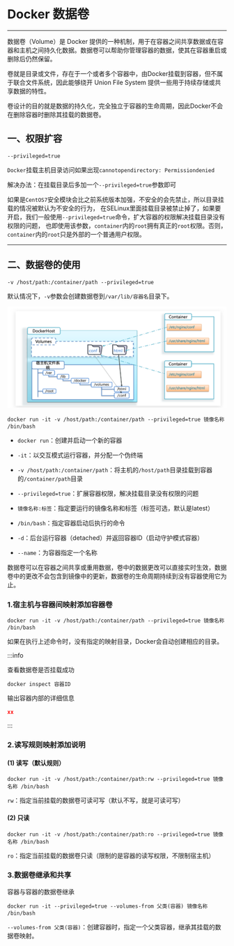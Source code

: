 # Docker 数据卷

---

数据卷（Volume）是 Docker 提供的一种机制，用于在容器之间共享数据或在容器和主机之间持久化数据。数据卷可以帮助你管理容器的数据，使其在容器重启或删除后仍然保留。

卷就是目录或文件，存在于一个或者多个容器中，由Docker挂载到容器，但不属于联合文件系统，因此能够绕开 Union File System 提供一些用于持续存储或共享数据的特性。

卷设计的目的就是数据的持久化，完全独立于容器的生命周期，因此Docker不会在删除容器时删除其挂载的数据卷。

## 一、权限扩容

```shell
--privileged=true
```

`Docker`挂载主机目录访问如果出现`cannotopendirectory: Permissiondenied`

解决办法：在挂载目录后多加一个`--privileged=true`参数即可

如果是`CentOS7`安全模块会比之前系统版本加强，不安全的会先禁止，所以目录挂载的情况被默认为不安全的行为，
在SELinux里面挂载目录被禁止掉了，如果要开启，我们一般使用`--privileged=true`命令，扩大容器的权限解决挂载目录没有权限的问题，
也即使用该参数，`container`内的`root`拥有真正的`root`权限。否则，`container`内的`root`只是外部的一个普通用户权限。

---

## 二、数据卷的使用

```shell
-v /host/path:/container/path --privileged=true
```

默认情况下，`-v`参数会创建数据卷到`/var/lib/容器名`目录下。

![Docker数据卷](06-DataVolume.assets/1656597343211788289.png)

```shell
docker run -it -v /host/path:/container/path --privileged=true 镜像名称 /bin/bash
```

- `docker run`：创建并启动一个新的容器
- `-it`：以交互模式运行容器，并分配一个伪终端
- `-v /host/path:/container/path`：将主机的`/host/path`目录挂载到容器的`/container/path`目录
- `--privileged=true`：扩展容器权限，解决挂载目录没有权限的问题

- `镜像名称:标签`：指定要运行的镜像名称和标签（标签可选，默认是latest）
- `/bin/bash`：指定容器启动后执行的命令

- `-d`：后台运行容器（detached）并返回容器ID（启动守护模式容器）
- `--name`：为容器指定一个名称

数据卷可以在容器之间共享或重用数据，卷中的数据更改可以直接实时生效，数据卷中的更改不会包含到镜像中的更新，数据卷的生命周期持续到没有容器使用它为止。

### 1.宿主机与容器间映射添加容器卷

```shell
docker run -it -v /host/path:/container/path --privileged=true 镜像名称 /bin/bash
```

如果在执行上述命令时，没有指定的映射目录，Docker会自动创建相应的目录。

:::info

查看数据卷是否挂载成功

```shell
docker inspect 容器ID
```

输出容器内部的详细信息

```JSON
xx
```

:::

### 2.读写规则映射添加说明

#### (1) 读写（默认规则）

```shell
docker run -it -v /host/path:/container/path:rw --privileged=true 镜像名称 /bin/bash
```

`rw`：指定当前挂载的数据卷可读可写（默认不写，就是可读可写）

#### (2) 只读

```shell
docker run -it -v /host/path:/container/path:ro --privileged=true 镜像名称 /bin/bash
```

`ro`：指定当前挂载的数据卷只读（限制的是容器的读写权限，不限制宿主机）

### 3.数据卷继承和共享

容器与容器的数据卷继承

```shell
docker run -it --privileged=true --volumes-from 父类(容器) 镜像名称 /bin/bash
```

`--volumes-from 父类(容器)`：创建容器时，指定一个父类容器，继承其挂载的数据卷映射。



